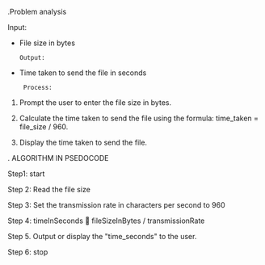 .Problem analysis

Input:

- File size in bytes

      Output:

- Time taken to send the file in seconds

       Process:

1. Prompt the user to enter the file size in bytes.

2. Calculate the time taken to send the file using the formula: time_taken = file_size / 960.

3. Display the time taken to send the file.

. ALGORITHM IN PSEDOCODE

Step1: start

Step 2: Read the file size 


Step 3: Set the transmission rate in characters per second to 960 

Step 4: timeInSeconds  fileSizeInBytes / transmissionRate

Step 5. Output or display the "time_seconds" to the user.

Step 6: stop

